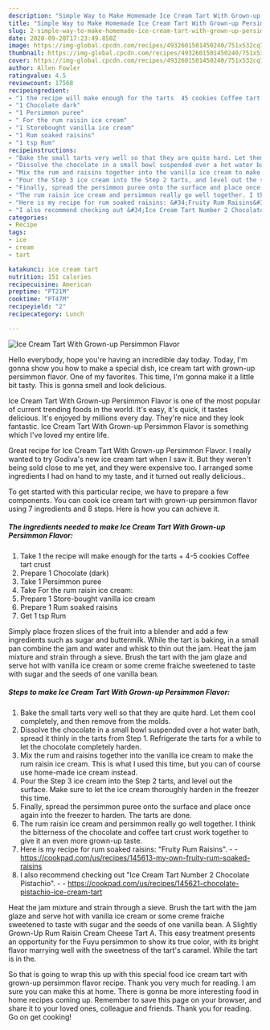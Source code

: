 ```yaml
---
description: "Simple Way to Make Homemade Ice Cream Tart With Grown-up Persimmon Flavor"
title: "Simple Way to Make Homemade Ice Cream Tart With Grown-up Persimmon Flavor"
slug: 2-simple-way-to-make-homemade-ice-cream-tart-with-grown-up-persimmon-flavor
date: 2020-09-20T17:23:49.850Z
image: https://img-global.cpcdn.com/recipes/4932601501450240/751x532cq70/ice-cream-tart-with-grown-up-persimmon-flavor-recipe-main-photo.jpg
thumbnail: https://img-global.cpcdn.com/recipes/4932601501450240/751x532cq70/ice-cream-tart-with-grown-up-persimmon-flavor-recipe-main-photo.jpg
cover: https://img-global.cpcdn.com/recipes/4932601501450240/751x532cq70/ice-cream-tart-with-grown-up-persimmon-flavor-recipe-main-photo.jpg
author: Allen Fowler
ratingvalue: 4.5
reviewcount: 17568
recipeingredient:
- "1 the recipe will make enough for the tarts  45 cookies Coffee tart crust"
- "1 Chocolate dark"
- "1 Persimmon puree"
- " For the rum raisin ice cream"
- "1 Storebought vanilla ice cream"
- "1 Rum soaked raisins"
- "1 tsp Rum"
recipeinstructions:
- "Bake the small tarts very well so that they are quite hard. Let them cool completely, and then remove from the molds."
- "Dissolve the chocolate in a small bowl suspended over a hot water bath, spread it thinly in the tarts from Step 1. Refrigerate the tarts for a while to let the chocolate completely harden."
- "Mix the rum and raisins together into the vanilla ice cream to make the rum raisin ice cream. This is what I used this time, but you can of course use home-made ice cream instead."
- "Pour the Step 3 ice cream into the Step 2 tarts, and level out the surface. Make sure to let the ice cream thoroughly harden in the freezer this time."
- "Finally, spread the persimmon puree onto the surface and place once again into the freezer to harden. The tarts are done."
- "The rum raisin ice cream and persimmon really go well together. I think the bitterness of the chocolate and coffee tart crust work together to give it an even more grown-up taste."
- "Here is my recipe for rum soaked raisins: &#34;Fruity Rum Raisins&#34;.  https://cookpad.com/us/recipes/145613-my-own-fruity-rum-soaked-raisins"
- "I also recommend checking out &#34;Ice Cream Tart Number 2 Chocolate Pistachio&#34;.  https://cookpad.com/us/recipes/145621-chocolate-pistachio-ice-cream-tart"
categories:
- Recipe
tags:
- ice
- cream
- tart

katakunci: ice cream tart 
nutrition: 151 calories
recipecuisine: American
preptime: "PT21M"
cooktime: "PT47M"
recipeyield: "2"
recipecategory: Lunch

---
```



![Ice Cream Tart With Grown-up Persimmon Flavor](https://img-global.cpcdn.com/recipes/4932601501450240/751x532cq70/ice-cream-tart-with-grown-up-persimmon-flavor-recipe-main-photo.jpg)

Hello everybody, hope you're having an incredible day today. Today, I'm gonna show you how to make a special dish, ice cream tart with grown-up persimmon flavor. One of my favorites. This time, I'm gonna make it a little bit tasty. This is gonna smell and look delicious.

Ice Cream Tart With Grown-up Persimmon Flavor is one of the most popular of current trending foods in the world. It's easy, it's quick, it tastes delicious. It's enjoyed by millions every day. They're nice and they look fantastic. Ice Cream Tart With Grown-up Persimmon Flavor is something which I've loved my entire life.

Great recipe for Ice Cream Tart With Grown-up Persimmon Flavor. I really wanted to try Godiva&#39;s new ice cream tart when I saw it. But they weren&#39;t being sold close to me yet, and they were expensive too. I arranged some ingredients I had on hand to my taste, and it turned out really delicious..


To get started with this particular recipe, we have to prepare a few components. You can cook ice cream tart with grown-up persimmon flavor using 7 ingredients and 8 steps. Here is how you can achieve it.

<!--inarticleads1-->

##### The ingredients needed to make Ice Cream Tart With Grown-up Persimmon Flavor:

1. Take 1 the recipe will make enough for the tarts + 4-5 cookies Coffee tart crust
1. Prepare 1 Chocolate (dark)
1. Take 1 Persimmon puree
1. Take  For the rum raisin ice cream:
1. Prepare 1 Store-bought vanilla ice cream
1. Prepare 1 Rum soaked raisins
1. Get 1 tsp Rum


Simply place frozen slices of the fruit into a blender and add a few ingredients such as sugar and buttermilk. While the tart is baking, in a small pan combine the jam and water and whisk to thin out the jam. Heat the jam mixture and strain through a sieve. Brush the tart with the jam glaze and serve hot with vanilla ice cream or some creme fraiche sweetened to taste with sugar and the seeds of one vanilla bean. 

<!--inarticleads2-->

##### Steps to make Ice Cream Tart With Grown-up Persimmon Flavor:

1. Bake the small tarts very well so that they are quite hard. Let them cool completely, and then remove from the molds.
1. Dissolve the chocolate in a small bowl suspended over a hot water bath, spread it thinly in the tarts from Step 1. Refrigerate the tarts for a while to let the chocolate completely harden.
1. Mix the rum and raisins together into the vanilla ice cream to make the rum raisin ice cream. This is what I used this time, but you can of course use home-made ice cream instead.
1. Pour the Step 3 ice cream into the Step 2 tarts, and level out the surface. Make sure to let the ice cream thoroughly harden in the freezer this time.
1. Finally, spread the persimmon puree onto the surface and place once again into the freezer to harden. The tarts are done.
1. The rum raisin ice cream and persimmon really go well together. I think the bitterness of the chocolate and coffee tart crust work together to give it an even more grown-up taste.
1. Here is my recipe for rum soaked raisins: &#34;Fruity Rum Raisins&#34;. -  - https://cookpad.com/us/recipes/145613-my-own-fruity-rum-soaked-raisins
1. I also recommend checking out &#34;Ice Cream Tart Number 2 Chocolate Pistachio&#34;. -  - https://cookpad.com/us/recipes/145621-chocolate-pistachio-ice-cream-tart


Heat the jam mixture and strain through a sieve. Brush the tart with the jam glaze and serve hot with vanilla ice cream or some creme fraiche sweetened to taste with sugar and the seeds of one vanilla bean. A Slightly Grown-Up Rum Raisin Cream Cheese Tart A. This easy treatment presents an opportunity for the Fuyu persimmon to show its true color, with its bright flavor marrying well with the sweetness of the tart&#39;s caramel. While the tart is in the. 

So that is going to wrap this up with this special food ice cream tart with grown-up persimmon flavor recipe. Thank you very much for reading. I am sure you can make this at home. There is gonna be more interesting food in home recipes coming up. Remember to save this page on your browser, and share it to your loved ones, colleague and friends. Thank you for reading. Go on get cooking!
